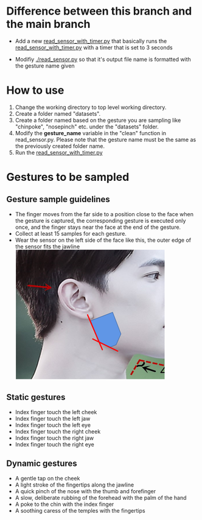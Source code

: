 # Difference between this branch and the main branch

* Add a new [read_sensor_with_timer.py](./read_sensor_with_timer.py) that basically runs the [read_sensor_with_timer.py](./read_sensor.py) with a timer that is set to 3 seconds

* Modifiy [./read_sensor.py](./read_sensor.py) so that it's output file name is formatted with the gesture name given

# How to use
1. Change the working directory to top level working directory.
2. Create a folder named "datasets".
3. Create a folder named based on the gesture you are sampling like "chinpoke", "nosepinch" etc. under the "datasets" folder.
4. Modify the **gesture_name** variable in the "clean" function in read_sensor.py. Please note that the gesture name must be the same as the previously created folder name.
5. Run the [read_sensor_with_timer.py](read_sensor_with_timer.py)

# Gestures to be sampled
## Gesture sample guidelines
* The finger moves from the far side to a position close to the face when the gesture is captured, the corresponding gesture is executed only once, and the finger stays near the face at the end of the gesture.
* Collect at least 15 samples for each gesture.
* Wear the sensor on the left side of the face like this, the outer edge of the sensor fits the jawline
![example](example.png)
## Static gestures
* Index finger touch the left cheek
* Index finger touch the left jaw
* Index finger touch the left eye
* Index finger touch the right cheek
* Index finger touch the right jaw
* Index finger touch the right eye
## Dynamic gestures
* A gentle tap on the cheek
* A light stroke of the fingertips along the jawline
* A quick pinch of the nose with the thumb and forefinger
* A slow, deliberate rubbing of the forehead with the palm of the hand
* A poke to the chin with the index finger
* A soothing caress of the temples with the fingertips
